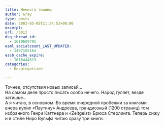 ```yaml
---
title: Немного тишины
author: Gray
type: posts
date: 2003-05-05T21:24:53+00:00
excerpt:
url: /3013
dsq_thread_id:
  - 1619609791
esml_socialcount_LAST_UPDATED:
  - 1497185164
essb_cache_expire:
  - 1616444819
categories:
  - Uncategorized

---
```








Точнее, отсутствия новых записей&#8230;  
На самом деле просто писать особо нечего. Народ гуляет, везде затишье&#8230;  
А я читаю, в основном. Во время очередной пробежки за книгами вчера купил &#171;Паутину&#187; Андреева, грандиозный (1200 страниц) том избранного Генри Каттнера и &#171;Zeitgeist&#187; Брюса Стерлинга. Теперь сижу и в стиле Ниро Вульфа читаю сразу три книги.